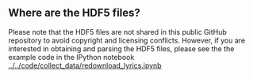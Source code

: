 ## Where are the HDF5 files?

Please note that the HDF5 files are not shared in this public GitHub repository to avoid copyright and licensing conflicts. However, if you are interested in obtaining and parsing the HDF5 files, please see the the example code in the IPython notebook  
[ ../../code/collect_data/redownload_lyrics.ipynb](http://nbviewer.ipython.org/github/rasbt/musicmood/blob/master/code/collect_data/redownload_lyrics.ipynb)